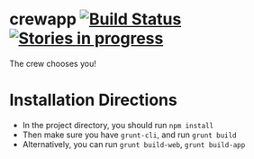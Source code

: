 # crewapp [![Build Status](https://travis-ci.org/crewapp/crewapp.svg?branch=master)](https://travis-ci.org/crewapp/crewapp) [![Stories in progress](https://badge.waffle.io/crewapp/crewapp.png?label=in%20progress&title=In%20Progress)](https://waffle.io/crewapp/crewapp)
The crew chooses you!

# Installation Directions

 - In the project directory, you should run `npm install`
 - Then make sure you have `grunt-cli`, and run `grunt build`
  - Alternatively, you can run `grunt build-web`, `grunt build-app`
